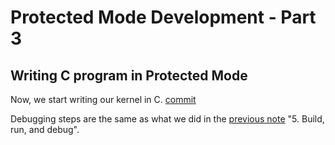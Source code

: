 # Protected Mode Development - Part 3

## Writing C program in Protected Mode

Now, we start writing our kernel in C. [commit]()

Debugging steps are the same as what we did in the [previous note](./protected_mode_development_2.md) "5. Build, run, and debug".
